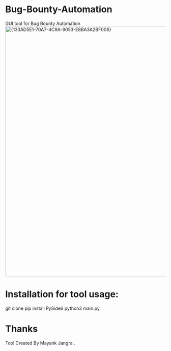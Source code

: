 # Bug-Bounty-Automation
GUI tool for Bug Bounty Automation 
<img width="1209" height="787" alt="{133AD5E1-70A7-4C9A-9053-E8BA3A2BF006}" src="https://github.com/user-attachments/assets/b99f042c-d499-4d93-a05b-635f4c6e5e18" />

# Installation for tool usage: 
git clone <repo url>
pip install PySide6
python3 main.py

# Thanks
Tool Created By Mayank Jangra .

